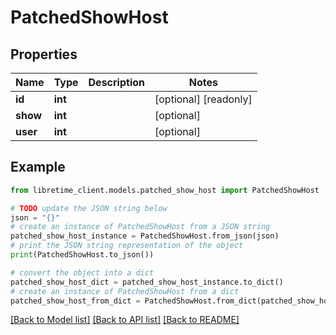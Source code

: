 # PatchedShowHost


## Properties

Name | Type | Description | Notes
------------ | ------------- | ------------- | -------------
**id** | **int** |  | [optional] [readonly] 
**show** | **int** |  | [optional] 
**user** | **int** |  | [optional] 

## Example

```python
from libretime_client.models.patched_show_host import PatchedShowHost

# TODO update the JSON string below
json = "{}"
# create an instance of PatchedShowHost from a JSON string
patched_show_host_instance = PatchedShowHost.from_json(json)
# print the JSON string representation of the object
print(PatchedShowHost.to_json())

# convert the object into a dict
patched_show_host_dict = patched_show_host_instance.to_dict()
# create an instance of PatchedShowHost from a dict
patched_show_host_from_dict = PatchedShowHost.from_dict(patched_show_host_dict)
```
[[Back to Model list]](../README.md#documentation-for-models) [[Back to API list]](../README.md#documentation-for-api-endpoints) [[Back to README]](../README.md)


